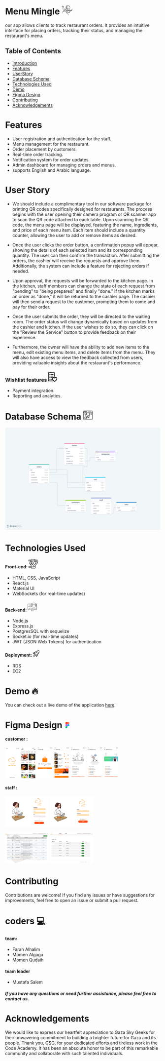 # Menu Mingle <img src='./img/chef.png' style='height:30px'>
our app allows clients to track restaurant orders. It provides an intuitive interface for placing orders, tracking their status, and managing the restaurant's menu.
## Table of Contents
- [Introduction](#Menu)
- [Features](#features)
- [ UserStory ](#User)
- [Database Schema](#Database)
- [Technologies Used](#Technologies)
- [Demo](#Demo)
- [Figma Design](#Figma)
- [Contributing](#contributing)
- [Acknowledgements](#Acknowledgements)
# Features 
- User registration and authentication for the staff.
- Menu management for the restaurant.
- Order placement by customers.
- Real-time order tracking.
- Notification system for order updates.
- Admin dashboard for managing orders and menus.
- supports English and Arabic language.
# User Story
- We should include a complimentary tool in our software package for printing QR codes specifically designed for restaurants. The process begins with the user opening their camera program or QR scanner app to scan the QR code attached to each table. Upon scanning the QR code, the menu page will be displayed, featuring the name, ingredients, and price of each menu item. Each item should include a quantity counter, allowing the user to add or remove items as desired.

- Once the user clicks the order button, a confirmation popup will appear, showing the details of each selected item and its corresponding quantity. The user can then confirm the transaction. After submitting the orders, the cashier will receive the requests and approve them. Additionally, the system can include a feature for rejecting orders if needed.

- Upon approval, the requests will be forwarded to the kitchen page. In the kitchen, staff members can change the state of each request from "pending" to "being prepared" and finally "done." If the kitchen marks an order as "done," it will be returned to the cashier page. The cashier will then send a request to the customer, prompting them to come and pay for their order.

- Once the user submits the order, they will be directed to the waiting room. The order status will change dynamically based on updates from the cashier and kitchen. If the user wishes to do so, they can click on the "Review the Service" button to provide feedback on their experience.

- Furthermore, the owner will have the ability to add new items to the menu, edit existing menu items, and delete items from the menu. They will also have access to view the feedback collected from users, providing valuable insights about the restaurant's performance.

### Wishlist features <img src=./img/wishlist.png style='height:30px'>
- Payment integration.
- Reporting and analytics.

# Database Schema <img src=./img/ux.png style='height:30px'>
 <img src='./img/schema.png' >

# Technologies Used
#### Front-end: <img src=./img/ui.png style='height:30px'>
- HTML, CSS, JavaScript
- React.js 
- Material UI
- WebSockets (for real-time updates)
#### Back-end:  <img src=./img/backend.png style='height:30px'>
- Node.js
- Express.js 
- PostgresSQL with sequelize
- Socket.io (for real-time updates)
- JWT (JSON Web Tokens) for authentication
#### Deployment: <img src=./img/shuttle.png style='height:20px'>
- RDS
- EC2

# Demo 🔥
You can check out a live demo of the application <a href='#'>here</a>.

# Figma Design <img src=./img/figma.png style='height:20px'>
#### customer :

<img src=./img/SplashScreen.png style='height:100px'> <img src=./img/menu.png style='height:100px'> <img src=./img/emptycart.png style='height:100px'> <img src=./img/cart.png style='height:100px'> <img src=./img/pending.png style='height:100px'>
<img src=./img/done.png style='height:100px'> <img src=./img/done2.png style='height:100px'>

#### staff :
<img src=./img/signup1.png style='height:100px'>  <img src=./img/login.png style='height:100px'>

<img src=./img/dashboard.png style='height:100px'> <img src=./img/Kitchen.png style='height:100px'>

# Contributing
Contributions are welcome! If you find any issues or have suggestions for improvements, feel free to open an issue or submit a pull request.

# coders 💻
#### team:
- Farah Alhalim
- Momen Algaga
- Momen Qudaih

#### team leader
- Mustafa Salem 
##### If you have any questions or need further assistance, please feel free to contact us.

# Acknowledgements
We would like to express our heartfelt appreciation to Gaza Sky Geeks for their unwavering commitment to building a brighter future for Gaza and its people. Thank you, GSG, for your dedicated efforts and tireless work in the Code Academy. It has been an absolute honor to be part of this remarkable community and collaborate with such talented individuals.





